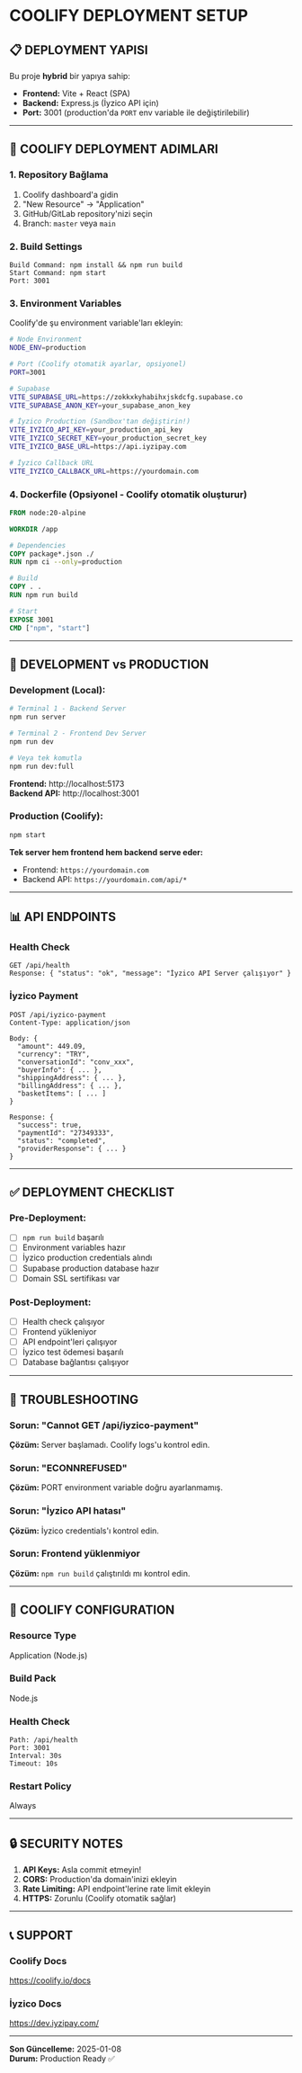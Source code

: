 # COOLIFY DEPLOYMENT SETUP

## 📋 DEPLOYMENT YAPISI

Bu proje **hybrid** bir yapıya sahip:
- **Frontend:** Vite + React (SPA)
- **Backend:** Express.js (İyzico API için)
- **Port:** 3001 (production'da `PORT` env variable ile değiştirilebilir)

---

## 🚀 COOLIFY DEPLOYMENT ADIMLARI

### 1. Repository Bağlama
1. Coolify dashboard'a gidin
2. "New Resource" → "Application"
3. GitHub/GitLab repository'nizi seçin
4. Branch: `master` veya `main`

### 2. Build Settings
```
Build Command: npm install && npm run build
Start Command: npm start
Port: 3001
```

### 3. Environment Variables
Coolify'de şu environment variable'ları ekleyin:

```bash
# Node Environment
NODE_ENV=production

# Port (Coolify otomatik ayarlar, opsiyonel)
PORT=3001

# Supabase
VITE_SUPABASE_URL=https://zokkxkyhabihxjskdcfg.supabase.co
VITE_SUPABASE_ANON_KEY=your_supabase_anon_key

# İyzico Production (Sandbox'tan değiştirin!)
VITE_IYZICO_API_KEY=your_production_api_key
VITE_IYZICO_SECRET_KEY=your_production_secret_key
VITE_IYZICO_BASE_URL=https://api.iyzipay.com

# İyzico Callback URL
VITE_IYZICO_CALLBACK_URL=https://yourdomain.com
```

### 4. Dockerfile (Opsiyonel - Coolify otomatik oluşturur)
```dockerfile
FROM node:20-alpine

WORKDIR /app

# Dependencies
COPY package*.json ./
RUN npm ci --only=production

# Build
COPY . .
RUN npm run build

# Start
EXPOSE 3001
CMD ["npm", "start"]
```

---

## 🔧 DEVELOPMENT vs PRODUCTION

### Development (Local):
```bash
# Terminal 1 - Backend Server
npm run server

# Terminal 2 - Frontend Dev Server
npm run dev

# Veya tek komutla
npm run dev:full
```

**Frontend:** http://localhost:5173  
**Backend API:** http://localhost:3001

### Production (Coolify):
```bash
npm start
```

**Tek server hem frontend hem backend serve eder:**
- Frontend: `https://yourdomain.com`
- Backend API: `https://yourdomain.com/api/*`

---

## 📊 API ENDPOINTS

### Health Check
```
GET /api/health
Response: { "status": "ok", "message": "İyzico API Server çalışıyor" }
```

### İyzico Payment
```
POST /api/iyzico-payment
Content-Type: application/json

Body: {
  "amount": 449.09,
  "currency": "TRY",
  "conversationId": "conv_xxx",
  "buyerInfo": { ... },
  "shippingAddress": { ... },
  "billingAddress": { ... },
  "basketItems": [ ... ]
}

Response: {
  "success": true,
  "paymentId": "27349333",
  "status": "completed",
  "providerResponse": { ... }
}
```

---

## ✅ DEPLOYMENT CHECKLIST

### Pre-Deployment:
- [ ] `npm run build` başarılı
- [ ] Environment variables hazır
- [ ] İyzico production credentials alındı
- [ ] Supabase production database hazır
- [ ] Domain SSL sertifikası var

### Post-Deployment:
- [ ] Health check çalışıyor
- [ ] Frontend yükleniyor
- [ ] API endpoint'leri çalışıyor
- [ ] İyzico test ödemesi başarılı
- [ ] Database bağlantısı çalışıyor

---

## 🐛 TROUBLESHOOTING

### Sorun: "Cannot GET /api/iyzico-payment"
**Çözüm:** Server başlamadı. Coolify logs'u kontrol edin.

### Sorun: "ECONNREFUSED"
**Çözüm:** PORT environment variable doğru ayarlanmamış.

### Sorun: "İyzico API hatası"
**Çözüm:** İyzico credentials'ı kontrol edin.

### Sorun: Frontend yüklenmiyor
**Çözüm:** `npm run build` çalıştırıldı mı kontrol edin.

---

## 📝 COOLIFY CONFIGURATION

### Resource Type
Application (Node.js)

### Build Pack
Node.js

### Health Check
```
Path: /api/health
Port: 3001
Interval: 30s
Timeout: 10s
```

### Restart Policy
Always

---

## 🔒 SECURITY NOTES

1. **API Keys:** Asla commit etmeyin!
2. **CORS:** Production'da domain'inizi ekleyin
3. **Rate Limiting:** API endpoint'lerine rate limit ekleyin
4. **HTTPS:** Zorunlu (Coolify otomatik sağlar)

---

## 📞 SUPPORT

### Coolify Docs
https://coolify.io/docs

### İyzico Docs
https://dev.iyzipay.com/

---

**Son Güncelleme:** 2025-01-08  
**Durum:** Production Ready ✅
